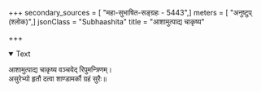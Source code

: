 +++
secondary_sources = [ "महा-सुभाषित-सङ्ग्रहः - 5443",]
meters = [ "अनुष्टुप् (श्लोक)",]
jsonClass = "Subhaashita"
title = "आशामुत्पाद्य चाकृष्य"

+++

<details open><summary>Text</summary>

आशामुत्पाद्य चाकृष्य वञ्चयेद् रिपुमन्त्रिणम्।  
असुरेभ्यो हृतौ दत्वा शाण्डामर्कौ ग्रहं सुरैः॥
</details>

